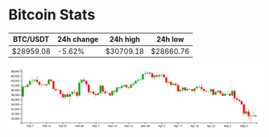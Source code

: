 # Bitcoin Stats

BTC/USDT|24h change|24h high|24h low|
|---|---|---|---|
|$28959.08|-5.62%|$30709.18|$28660.76|

<img src="./chart.svg">

